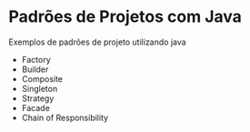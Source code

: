 # Padrões de Projetos com Java

Exemplos de padrões de projeto utilizando java
- Factory
- Builder
- Composite
- Singleton
- Strategy
- Facade
- Chain of Responsibility